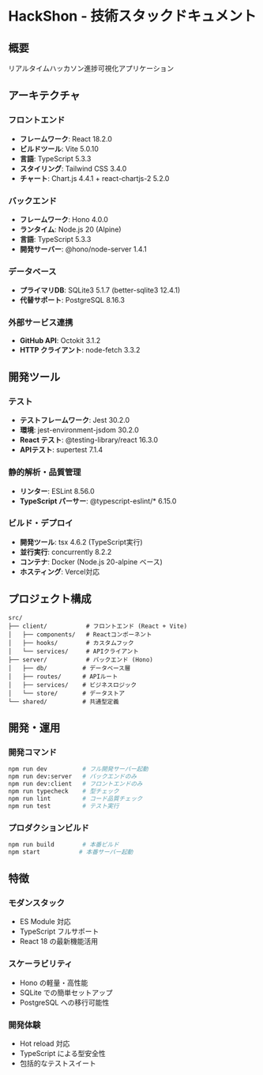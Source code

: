 # HackShon - 技術スタックドキュメント

## 概要
リアルタイムハッカソン進捗可視化アプリケーション

## アーキテクチャ

### フロントエンド
- **フレームワーク**: React 18.2.0
- **ビルドツール**: Vite 5.0.10
- **言語**: TypeScript 5.3.3
- **スタイリング**: Tailwind CSS 3.4.0
- **チャート**: Chart.js 4.4.1 + react-chartjs-2 5.2.0

### バックエンド
- **フレームワーク**: Hono 4.0.0
- **ランタイム**: Node.js 20 (Alpine)
- **言語**: TypeScript 5.3.3
- **開発サーバー**: @hono/node-server 1.4.1

### データベース
- **プライマリDB**: SQLite3 5.1.7 (better-sqlite3 12.4.1)
- **代替サポート**: PostgreSQL 8.16.3

### 外部サービス連携
- **GitHub API**: Octokit 3.1.2
- **HTTP クライアント**: node-fetch 3.3.2

## 開発ツール

### テスト
- **テストフレームワーク**: Jest 30.2.0
- **環境**: jest-environment-jsdom 30.2.0
- **React テスト**: @testing-library/react 16.3.0
- **APIテスト**: supertest 7.1.4

### 静的解析・品質管理
- **リンター**: ESLint 8.56.0
- **TypeScript パーサー**: @typescript-eslint/* 6.15.0

### ビルド・デプロイ
- **開発ツール**: tsx 4.6.2 (TypeScript実行)
- **並行実行**: concurrently 8.2.2
- **コンテナ**: Docker (Node.js 20-alpine ベース)
- **ホスティング**: Vercel対応

## プロジェクト構成

```
src/
├── client/           # フロントエンド (React + Vite)
│   ├── components/   # Reactコンポーネント
│   ├── hooks/        # カスタムフック
│   └── services/     # APIクライアント
├── server/           # バックエンド (Hono)
│   ├── db/          # データベース層
│   ├── routes/      # APIルート
│   ├── services/    # ビジネスロジック
│   └── store/       # データストア
└── shared/          # 共通型定義
```

## 開発・運用

### 開発コマンド
```bash
npm run dev          # フル開発サーバー起動
npm run dev:server   # バックエンドのみ
npm run dev:client   # フロントエンドのみ
npm run typecheck    # 型チェック
npm run lint         # コード品質チェック
npm run test         # テスト実行
```

### プロダクションビルド
```bash
npm run build        # 本番ビルド
npm start           # 本番サーバー起動
```

## 特徴

### モダンスタック
- ES Module 対応
- TypeScript フルサポート
- React 18 の最新機能活用

### スケーラビリティ
- Hono の軽量・高性能
- SQLite での簡単セットアップ
- PostgreSQL への移行可能性

### 開発体験
- Hot reload 対応
- TypeScript による型安全性
- 包括的なテストスイート